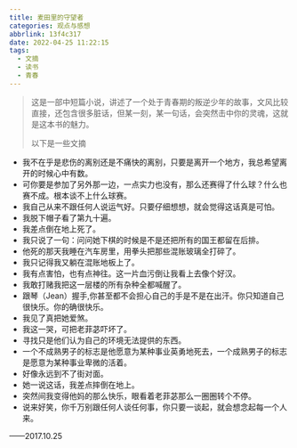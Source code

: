 ```yaml
---
title: 麦田里的守望者
categories: 观点与感想
abbrlink: 13f4c317
date: 2022-04-25 11:22:15
tags:
  - 文摘
  - 读书
  - 青春
---
```


> 这是一部中短篇小说，讲述了一个处于青春期的叛逆少年的故事，文风比较直接，还包含很多脏话，但某一刻，某一句话，会突然击中你的灵魂，这就是这本书的魅力。
>
> 以下是一些文摘

- 我不在乎是悲伤的离别还是不痛快的离别，只要是离开一个地方，我总希望离开的时候心中有数。
- 可你要是参加了另外那一边，一点实力也没有，那么还赛得了什么球？什么也赛不成。根本谈不上什么球赛。
- 我自己从来不跟任何人说运气好。只要仔细想想，就会觉得这话真是可怕。
- 我脱下帽子看了第九十遍。
- 我差点倒在地上死了。
- 我只说了一句：问问她下棋的时候是不是还把所有的国王都留在后排。
- 他死的那天我睡在汽车房里，用拳头把那些混账玻璃全打碎了。
- 我只记得我又躺在混账地板上了。
- 我有点害怕，也有点神往。这一片血污倒让我看上去像个好汉。
- 我敢打赌我把这一层楼的所有杂种全都喊醒了。
- 跟琴（Jean）握手,你甚至都不会担心自己的手是不是在出汗。你只知道自己很快乐。你的确很快乐。
- 我见了真把她爱煞。
- 我这一哭，可把老菲苾吓坏了。
- 寻找只是他们认为自己的环境无法提供的东西。
- 一个不成熟男子的标志是他愿意为某种事业英勇地死去，一个成熟男子的标志是愿意为某种事业卑微的活着。
- 好像永远到不了街对面。
- 她一说这话，我差点摔倒在地上。
- 突然间我变得他妈的那么快乐，眼看着老菲苾那么一圈圈转个不停。
- 说来好笑，你千万别跟任何人谈任何事，你只要一谈起，就会想念起每一个人来。

——2017.10.25
